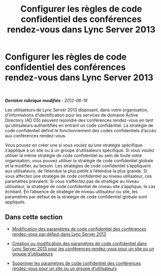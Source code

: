 ﻿---
title: Configurer les règles de code confidentiel des conférences rendez-vous dans Lync Server 2013
TOCTitle: Configurer les règles de code confidentiel des conférences rendez-vous dans Lync Server 2013
ms:assetid: 27b79fb1-e2dc-4f71-bc82-b6eb61be2b16
ms:mtpsurl: https://technet.microsoft.com/fr-fr/library/Gg520967(v=OCS.15)
ms:contentKeyID: 49296652
ms.date: 05/20/2016
mtps_version: v=OCS.15
ms.translationtype: HT
---

# Configurer les règles de code confidentiel des conférences rendez-vous dans Lync Server 2013

 

_**Dernière rubrique modifiée :** 2012-06-19_

Les utilisateurs de Lync Server 2013 disposant, dans votre organisation, d’informations d’identification pour les services de domaine Active Directory (AD DS) peuvent rejoindre des conférences rendez-vous en tant qu’utilisateurs authentifiés en entrant un code confidentiel. La stratégie de code confidentiel définit le fonctionnement des codes confidentiels d’accès aux conférences rendez-vous.

Vous pouvez en créer une si vous voulez qu’une stratégie spécifique s’applique à un site ou à un groupe d’utilisateurs spécifique. Si vous voulez utiliser la même stratégie de code confidentiel au sein de toute votre organisation, vous pouvez utiliser la stratégie de code confidentiel globale et la modifier, au besoin. Les stratégies de code confidentiel s’appliquent aux utilisateurs, de l’étendue la plus petite à l’étendue la plus grande. Si vous affectez une stratégie de code confidentiel au niveau utilisateur, ces paramètres prévalent. Si vous n’affectez pas de stratégie au niveau utilisateur, la stratégie de code confidentiel de niveau site s’applique, le cas échéant. En l’absence de stratégie de niveau utilisateur ou site, les paramètres par défaut de la stratégie de code confidentiel globale sont appliqués.

## Dans cette section

  - [Modification des paramètres de code confidentiel des conférences rendez-vous par défaut dans Lync Server 2013](lync-server-2013-modify-the-default-dial-in-conferencing-pin-settings.md)

  - [Création ou modification des paramètres de code confidentiel dans Lync Server 2013 pour les conférences rendez-vous pour un site ou un groupe d’utilisateurs](lync-server-2013-create-or-modify-dial-in-conferencing-pin-settings-for-a-site-or-group-of-users.md)

  - [Supprimer les paramètres de code confidentiel des conférences rendez-vous pour un site ou un groupe d’utilisateurs](lync-server-2013-delete-dial-in-conferencing-pin-settings-for-a-site-or-group-of-users.md)

